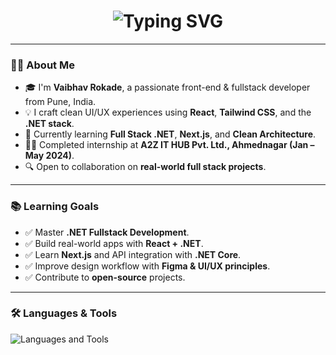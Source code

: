 <!-- Profile README for Vaibhav Rokade -->

<h1 align="center">
  <img src="https://readme-typing-svg.demolab.com?font=Fira+Code&pause=1200&center=true&vCenter=true&width=600&height=70&lines=Hi+%F0%9F%91%8B%2C+I'm+Vaibhav+Rokade;Frontend+Developer+from+Pune;Welcome+to+my+GitHub+profile!" alt="Typing SVG" />
</h1>

---

### 👨‍💻 About Me

- 🎓 I'm **Vaibhav Rokade**, a passionate front-end & fullstack developer from Pune, India.  
- 💡 I craft clean UI/UX experiences using **React**, **Tailwind CSS**, and the **.NET stack**.  
- 🌱 Currently learning **Full Stack .NET**, **Next.js**, and **Clean Architecture**.  
- 👨‍💻 Completed internship at **A2Z IT HUB Pvt. Ltd., Ahmednagar (Jan – May 2024)**.  
- 🔍 Open to collaboration on **real-world full stack projects**.

---

### 📚 Learning Goals

- ✅ Master **.NET Fullstack Development**.  
- ✅ Build real-world apps with **React + .NET**.  
- ✅ Learn **Next.js** and API integration with **.NET Core**.  
- ✅ Improve design workflow with **Figma & UI/UX principles**.  
- ✅ Contribute to **open-source** projects.

---

### 🛠️ Languages & Tools

<p align="left">
  <img src="https://skillicons.dev/icons?i=html,css,js,react,tailwind,bootstrap,git,github,c,dotnet,csharp,mongodb,mysql,postman,nodejs,express,figma,vscode" alt="Languages and Tools" />
</p>
